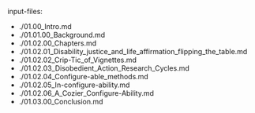 input-files:
- ./01.00_Intro.md
- ./01.01.00_Background.md
- ./01.02.00_Chapters.md
- ./01.02.01_Disability_justice_and_life_affirmation_flipping_the_table.md
- ./01.02.02_Crip-Tic_of_Vignettes.md
- ./01.02.03_Disobedient_Action_Research_Cycles.md
- ./01.02.04_Configure-able_methods.md
- ./01.02.05_In-configure-ability.md
- ./01.02.06_A_Cozier_Configure-Ability.md
- ./01.03.00_Conclusion.md
